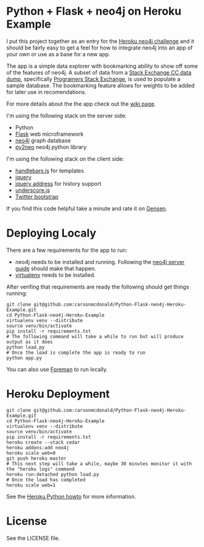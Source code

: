 Python + Flask + neo4j on Heroku Example
========================================

I put this project together as an entry for the [Heroku neo4j challenge](http://neo4j-challenge.herokuapp.com/) and it should be fairly easy to get a feel for how to integrate neo4j into an app of your own or use as a base for a new app.

The app is a simple data explorer with bookmarking ability to show off some of the features of neo4j. A subset of data from a [Stack Exchange CC data dump](http://blog.stackoverflow.com/2009/06/stack-overflow-creative-commons-data-dump/), specifically [Programers Stack Exchange](http://programmers.stackexchange.com/), is used to populate a sample database. The bookmarking feature allows for weights to be added for later use in recomendations.

For more details about the the app check out the [wiki page](https://github.com/carsonmcdonald/Python-Flask-neo4j-Heroku-Example/wiki/App-Details).

I'm using the following stack on the server side:

* Python
* [Flask](http://flask.pocoo.org) web microframework
* [neo4j](http://neo4j.org/) graph database
* [py2neo](http://py2neo.org/) neo4j python library

I'm using the following stack on the client side:

* [handlebars.js]( http://handlebarsjs.com/) for templates
* [jquery](http://jquery.com/)
* [jquery address](http://www.asual.com/jquery/address/) for history support
* [underscore.js]( http://documentcloud.github.com/underscore/)
* [Twitter bootstrap](https://github.com/twitter/bootstrap)

If you find this code helpful take a minute and rate it on [Gensen](http://gensen.herokuapp.com/).

Deploying Localy
================

There are a few requirements for the app to run:

* neo4j needs to be installed and running. Following the [neo4j server guide](http://docs.neo4j.org/chunked/stable/server.html) should make that happen.
* [virtualenv](http://pypi.python.org/pypi/virtualenv) needs to be installed.

After verifing that requirements are ready the following should get things running:

    git clone git@github.com:carsonmcdonald/Python-Flask-neo4j-Heroku-Example.git
    cd Python-Flask-neo4j-Heroku-Example
    virtualenv venv --distribute
    source venv/bin/activate
    pip install -r requirements.txt
    # The following command will take a while to run but will produce output as it does
    python load.py
    # Once the load is complete the app is ready to run
    python app.py 

You can also use [Foreman](http://blog.daviddollar.org/2011/05/06/introducing-foreman.html) to run locally.

Heroku Deployment
=================

    git clone git@github.com:carsonmcdonald/Python-Flask-neo4j-Heroku-Example.git
    cd Python-Flask-neo4j-Heroku-Example
    virtualenv venv --distribute
    source venv/bin/activate
    pip install -r requirements.txt
    heroku create --stack cedar
    heroku addons:add neo4j
    heroku scale web=0
    git push heroku master
    # This next step will take a while, maybe 30 minutes monitor it with the "heroku logs" command
    heroku run:detached python load.py 
    # Once the load has completed
    heroku scale web=1

See the [Heroku Python howto](http://devcenter.heroku.com/articles/python) for more information.

License
=======

See the LICENSE file.
